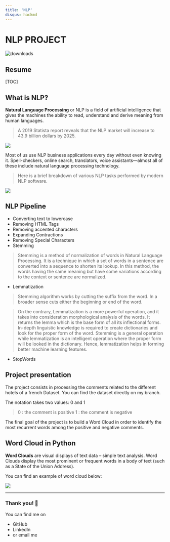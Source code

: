 ```yaml
---
title: 'NLP'
disqus: hackmd
---
```


NLP PROJECT
===
![downloads](https://img.shields.io/github/downloads/atom/atom/total.svg)

## Resume

[TOC]


What is NLP?
---

**Natural Language Processing** or NLP is a field of artificial intelligence that gives the machines the ability to read, understand and derive meaning from human languages.

> A 2019 Statista report reveals that the NLP market will increase to 43.9 billion dollars by 2025.

![](https://i.imgur.com/d8siIb1.png)

Most of us use NLP business applications every day without even knowing it. Spell-checkers, online search, translators, voice assistants—almost all of these include natural language processing technology. 

> Here is a brief breakdown of various NLP tasks performed by modern NLP software.

![](https://i.imgur.com/JZVjhl5.png)




NLP Pipeline
---
- Converting text to lowercase
- Removing HTML Tags
- Removing accented characters
- Expanding Contractions
- Removing Special Characters
- Stemming
> Stemming is a method of normalization of words in Natural Language Processing. It is a technique in which a set of words in a sentence are converted into a sequence to shorten its lookup. In this method, the words having the same meaning but have some variations according to the context or sentence are normalized.

- Lemmatization
> Stemming algorithm works by cutting the suffix from the word. In a broader sense cuts either the beginning or end of the word.


> On the contrary, Lemmatization is a more powerful operation, and it takes into consideration morphological analysis of the words. It returns the lemma which is the base form of all its inflectional forms. In-depth linguistic knowledge is required to create dictionaries and look for the proper form of the word. Stemming is a general operation while lemmatization is an intelligent operation where the proper form will be looked in the dictionary. Hence, lemmatization helps in forming better machine learning features.

- StopWords




Project presentation
---

The project consists in processing the comments related to the different hotels of a french Dataset. You can find the dataset directly on my branch.

The notation takes two values: 0 and 1 

> 0 : the comment is positive
> 1 : the comment is negative

The final goal of the project is to build a Word Cloud in order to identify the most recurrent words among the positive and negative comments.



## Word Cloud in Python

**Word Clouds** are visual displays of text data – simple text analysis. Word Clouds display the most prominent or frequent words in a body of text (such as a State of the Union Address).

You can find an example of word cloud below:

![](https://i.imgur.com/r7wvNfg.png)


--------------------

### Thank you! :sheep: 

You can find me on

- GitHub
- LinkedIn
- or email me
